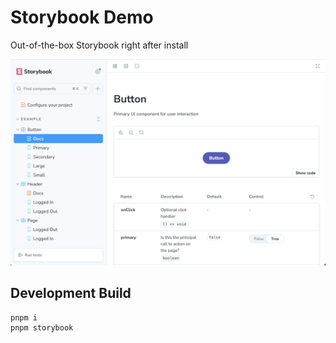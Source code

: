 # Storybook Demo

Out-of-the-box Storybook right after install

![Screenshot](assets/screenshot.png)


## Development Build

```shell
pnpm i
pnpm storybook
```